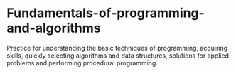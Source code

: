 # Fundamentals-of-programming-and-algorithms
Practice for understanding the basic techniques of programming, acquiring skills, quickly selecting algorithms and data structures, solutions for applied problems and performing procedural programming.
